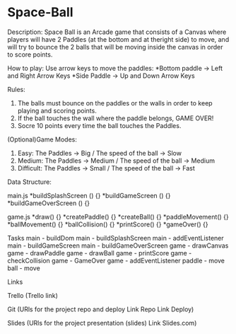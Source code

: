 # Space-Ball
Description:
Space Ball is an Arcade game that consists of a Canvas where players will have 2 Paddles (at the bottom and at theright side) to move, and will try to bounce the 2 balls that will be moving inside the canvas in order to score points.

How to play:
Use arrow keys to move the paddles:
*Bottom paddle -> Left and Right Arrow Keys
*Side Paddle -> Up and Down Arrow Keys

Rules:
1. The balls must bounce on the paddles or the walls in order to keep playing and scoring points.
2. If the ball touches the wall where the paddle belongs, GAME OVER!
3. Socre 10 points every time the ball touches the Paddles.

(Optional)Game Modes:
1. Easy: The Paddles -> Big  /  The speed of the ball -> Slow
2. Medium: The Paddles -> Medium  /  The speed of the ball -> Medium
3. Difficult: The Paddles -> Small  /  The speed of the ball -> Fast


Data Structure:

main.js
*buildSplashScreen () {}
*buildGameScreen () {}
*buildGameOverScreen () {}

game.js
*draw() {}
*createPaddle() {}
*createBall() {}
*paddleMovement() {}
*ballMovement() {}
*ballCollision() {}
*printScore() {}
*gameOver() {}

Tasks
main - buildDom
main - buildSplashScreen
main - addEventListener
main - buildGameScreen
main - buildGameOverScreen
game - drawCanvas
game - drawPaddle
game - drawBall
game - printScore
game - checkCollision
game - GameOver
game - addEventListener
paddle - move
ball - move

Links

Trello
(Trello link)

Git
(URls for the project repo and deploy Link Repo Link Deploy)

Slides
(URls for the project presentation (slides) Link Slides.com)










